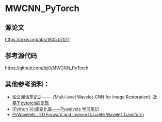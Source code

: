 <!--
 * @Description:
 * @Author: fangn
 * @Github:
 * @Date: 2019-11-18 10:23:32
 * @LastEditors: fangn
 * @LastEditTime: 2019-11-19 14:25:09
 -->

# MWCNN_PyTorch

## 源论文
https://arxiv.org/abs/1805.07071

## 参考源代码

https://github.com/lpj0/MWCNN_PyTorch

## 其他参考资料：

- [论文阅读笔记之——《Multi-level Wavelet-CNN for Image Restoration》及基于pytorch的复现](https://blog.csdn.net/gwplovekimi/article/details/84851871)
- [[Python ]小波变化库——Pywalvets 学习笔记](https://blog.csdn.net/nanbei2463776506/article/details/64124841)
- [PyWavelets : 2D Forward and Inverse Discrete Wavelet Transform](https://pywavelets.readthedocs.io/en/latest/ref/2d-dwt-and-idwt.html#single-level-dwt2)